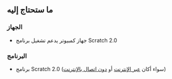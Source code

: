 ## ما ستحتاج إليه

### الجهاز

+ جهاز كمبيوتر يدعم تشغيل برنامج Scratch 2.0

### البرنامج

+ برنامج Scratch 2.0 (سواء أكان [عبر الإنترنت](https://scratch.mit.edu/projects/editor/) أو [دون اتصال بالإنترنت](https://scratch.mit.edu/scratch2download/))

